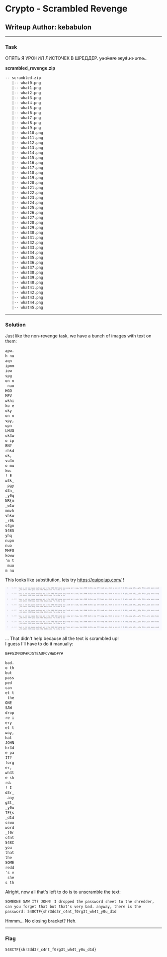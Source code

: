 # Crypto - Scrambled Revenge
## Writeup Author: kebabulon

---

### Task
ОПЯТЬ Я УРОНИЛ ЛИСТОЧЕК В ШРЕДДЕР. y̴a̴ s̴k̴o̴r̴o̴ s̴o̴y̴d̴u̴ s̴ u̴m̴a̴...

**scrambled_revenge.zip**
```
-- scrambled.zip
   |-- what0.png
   |-- what1.png
   |-- what2.png
   |-- what3.png
   |-- what4.png
   |-- what5.png
   |-- what6.png
   |-- what7.png
   |-- what8.png
   |-- what9.png
   |-- what10.png
   |-- what11.png
   |-- what12.png
   |-- what13.png
   |-- what14.png
   |-- what15.png
   |-- what16.png
   |-- what17.png
   |-- what18.png
   |-- what19.png
   |-- what20.png
   |-- what21.png
   |-- what22.png
   |-- what23.png
   |-- what24.png
   |-- what25.png
   |-- what26.png
   |-- what27.png
   |-- what28.png
   |-- what29.png
   |-- what30.png
   |-- what31.png
   |-- what32.png
   |-- what33.png
   |-- what34.png
   |-- what35.png
   |-- what36.png
   |-- what37.png
   |-- what38.png
   |-- what39.png
   |-- what40.png
   |-- what41.png
   |-- what42.png
   |-- what43.png
   |-- what44.png
   |-- what45.png
```

---

### Solution

Just like the non-revenge task, we have a bunch of images with text on them:
```
apw.
h nu
aqn 
ipmm
iow 
spg 
on n
 nuo
HGO 
MPV 
wkhi
ko e
oky 
on n
vpy,
upn 
LHUG
uk3w
o ip
EN? 
rhkd
ok, 
vu4n
o mu
kw: 
! E 
w3k_
 pgy
d3n_
_y0q
NR{m
_w1w
mmvh
vhkw
_r0k
s4gn
548S
yhq 
nupn
nuo 
MHFO
koww
'm t
 muo
m nu
```

This looks like substitution, lets try https://quipqiup.com/ !

![Quipqiup site](assets/images/scrambled_revenge_1.png)

... That didn't help because all the text is scrambled up!  
I guess I'll have to do it manually:
```
B##GIMNOP#RJSTEAUFCVHWD#Y#
```
```
bad.
o th
but 
pass
ped 
can 
et t
 the
ONE 
SAW 
drop
re i
ery 
et t
way,
hat 
JOHN
hr3d
e pa
IT? 
forg
er, 
wh4t
e sh
rd: 
! I 
d3r_
 any
g3t_
_y0u
TF{s
_d1d
sswo
word
_f0r
c4nt
548C
you 
that
the 
SOME
redd
's v
 she
s th
```

Alright, now all that's left to do is to unscramble the text:

```
SOMEONE SAW IT? JOHN! I dropped the password sheet to the shredder, can you forget that but that's very bad. anyway, there is the password: 548CTF{shr3dd3r_c4nt_f0rg3t_wh4t_y0u_d1d
```

Hmmm... No closing bracket? Heh.

---

### Flag

```
548CTF{shr3dd3r_c4nt_f0rg3t_wh4t_y0u_d1d}
```
